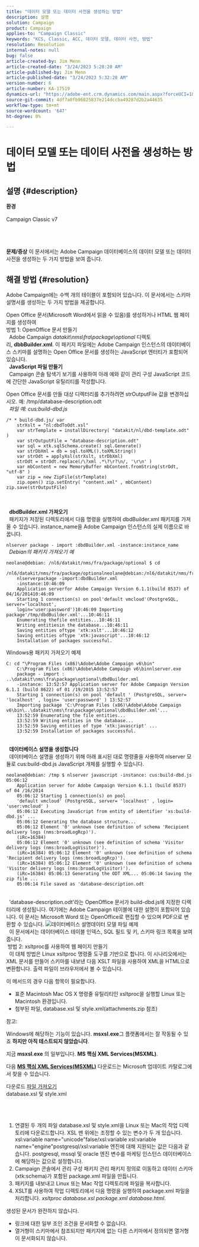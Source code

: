 ```yaml
---
title: "데이터 모델 또는 데이터 사전을 생성하는 방법"
description: 설명
solution: Campaign
product: Campaign
applies-to: "Campaign Classic"
keywords: "KCS, Classic, ACC, 데이터 모델, 데이터 사전, 방법"
resolution: Resolution
internal-notes: null
bug: false
article-created-by: Jim Menn
article-created-date: "3/24/2023 5:28:20 AM"
article-published-by: Jim Menn
article-published-date: "3/24/2023 5:32:28 AM"
version-number: 6
article-number: KA-17519
dynamics-url: "https://adobe-ent.crm.dynamics.com/main.aspx?forceUCI=1&pagetype=entityrecord&etn=knowledgearticle&id=a5180eab-04ca-ed11-b597-6045bd006295"
source-git-commit: 4df7a0fb96825837e214dccba49287d2b2a44635
workflow-type: tm+mt
source-wordcount: '647'
ht-degree: 0%

---
```


# 데이터 모델 또는 데이터 사전을 생성하는 방법

## 설명 {#description}

<b>환경</b><br><br>Campaign Classic v7<br><br> <br><br><br><b>문제/증상</b>
이 문서에서는 Adobe Campaign 데이터베이스의 데이터 모델 또는 데이터 사전을 생성하는 두 가지 방법을 보여 줍니다.


## 해결 방법 {#resolution}


Adobe Campaign에는 수백 개의 테이블이 포함되어 있습니다. 이 문서에서는 스키마 설명서를 생성하는 두 가지 방법을 제공합니다.

Open Office 문서(Microsoft Word에서 읽을 수 있음)를 생성하거나 HTML 웹 페이지를 생성하여
<br>방법 1: OpenOffice 문서 만들기<br> 
Adobe Campaign *datakit\nms\fra\package\optional* 디렉토리, <b>dbbBuilder.xml</b>. 이 패키지 파일에는 Adobe Campaign 인스턴스의 데이터베이스 스키마를 설명하는 Open Office 문서를 생성하는 JavaScript 엔터티가 포함되어 있습니다.
<br> 
<b>JavaScript 파일 만들기</b>
<br> 
Campaign 콘솔 탐색기 보기를 사용하여 아래 예와 같이 관리 구성 JavaScript 코드에 간단한 JavaScript 유틸리티를 작성합니다.

Open Office 문서를 만들 대상 디렉터리를 추가하려면 strOutputFile 값을 변경하십시오. 예: /tmp/database-description.odt
<br> 
*파일 예: cus:build-dbd.js*


```
/* * build-dbd.js/ var 
    strXslt = "nl:dbdToOdt.xsl" 
    var strTemplate = installDirectory( "datakit/nl/dbd-template.odt" ) 
    var strOutputFile = "database-description.odt" 
    var sql = xtk.sqlSchema.create() sql.Generate() 
    var strDbXml = db = sql.toXML().toXMLString() 
    var strOdt = applyXsl(strXslt, strDbXml) 
    strOdt = strOdt.replace(/\?xml .*\?\r?\n/, '\r\n' ) 
    var mbContent = new MemoryBuffer mbContent.fromString(strOdt, "utf-8" ) 
    var zip = new ZipFile(strTemplate) 
    zip.open() zip.setEntry( "content.xml" , mbContent) zip.save(strOutputFile)
```

<br> <br> 
<b>dbdBuilder.xml 가져오기</b>
<br> 
패키지가 저장된 디렉토리에서 다음 명령을 실행하여 dbdBuilder.xml 패키지를 가져올 수 있습니다. instance_name을 Adobe Campaign 인스턴스의 실제 이름으로 바꿉니다.

`nlserver package - import :dbdBuilder.xml -instance:instance_name`
<br> 
*Debian의 패키지 가져오기 예*


```
neolane@debian: /nl6/datakit/nms/fra/package/optional $ cd 
    /nl6/datakit/nms/fra/package/optionalneolane@debian:/nl6/datakit/nms/fra/package/optional$ 
    nlserverpackage -import:dbdBuilder.xml 
    -instance:10:46:09 
    Application serverfor Adobe Campaign Version 6.1.1(build 8537) of 04/16/201410:46:09 
    Starting 1 connection(s) on pool'default vmcloud'(PostgreSQL, server='localhost', 
    login='user:password')10:46:09 Importing package'/tmp/dbdBuilder.xml'...10:46:11 
    Enumerating thefile entities...10:46:11 
    Writing entitiesin the database...10:46:11 
    Saving entities oftype 'xtk:xslt'...10:46:12 
    Saving entities oftype 'xtk:javascript'...10:46:12 
    Installation of packages successful.
```


Windows용 패키지 가져오기 예제


```
C: cd "\Program Files (x86)\Adobe\Adobe Campaign v6\bin" 
    C:\Program Files (x86)\Adobe\Adobe Campaign v6\binnlserver.exe 
    package - import : ..\datakit\nms\fra\package\optional\dbdBuilder.xml 
    -instance: 13:52:57 Application server for Adobe Campaign Version 6.1.1 (build 8622) of 01 /19/2015 13:52:57 
    Starting 1 connection(s) on pool 'default ' (PostgreSQL, server= 'localhost' , login= 'user:password' ) 13:52:57
    Importing package 'C:\Program Files (x86)\Adobe\Adobe Campaign v6\bin\..\datakit\nms\fra\package\optional\dbdBuilder.xml'... 
    13:52:59 Enumerating the file entities... 
    13:52:59 Writing entities in the database... 
    13:52:59 Saving entities of type 'xtk:javascript' ... 
    13:52:59 Installation of packages successful.
```

<br> 
<b>데이터베이스 설명을 생성합니다</b>
<br> 
데이터베이스 설명을 생성하기 위해 아래 표시된 대로 명령줄을 사용하여 nlserver 모듈로 cus:build-dbd.js JavaScript 개체를 실행할 수 있습니다.


```
neolane@debian: /tmp $ nlserver javascript -instance: cus:build-dbd.js 05:06:12 
    Application server for Adobe Campaign Version 6.1.1 (build 8537) of 04 /16/2014 
    05:06:12 Starting 1 connection(s) on pool 
    'default vmcloud' (PostgreSQL, server= 'localhost' , login= 'user:vmcloud' ) 
    05:06:12 Executing JavaScript from entity of identifier 'xs:build-dbd.js' ... 
    05:06:12 Generating the database structure... 
    05:06:12 Element '0' unknown (see definition of schema 'Recipient delivery logs (nms:broadLogRcp)'). 
    (iRc=16384) 
    05:06:12 Element '0' unknown (see definition of schema 'Visitor delivery logs (nms:broadLogVisitor)'). 
    (iRc=16384) 05:06:12 Element '0' unknown (see definition of schema 'Recipient delivery logs (nms:broadLogRcp)'). 
    (iRc=16384) 05:06:12 Element '0' unknown (see definition of schema 'Visitor delivery logs (nms:broadLogVisitor)'). 
    (iRc=16384) 05:06:13 Generating the ODT XML... 05:06:14 Saving the zip file ... 
    05:06:14 File saved as 'database-description.odt
```

<br> 
&#39;database-description.odt&#39;라는 OpenOffice 문서가 build-dbd.js에 지정한 디렉터리에 생성됩니다. 여기에는 Adobe Campaign 테이블에 대한 설명이 포함되어 있습니다. 이 문서는 Microsoft Word 또는 OpenOffice로 편집할 수 있으며 PDF으로 변환할 수 있습니다.
![데이터베이스 설명](https://helpx.adobe.com/content/dam/help/en/campaign/kb/generate-data-model/jcr%3acontent/main-pars/image/database-description.gif "데이터베이스 설명")데이터 모델 파일 예제<br> 
이 문서에서는 데이터베이스 테이블 인덱스, SQL 필드 및 키, 스키마 링크 목록을 보여 줍니다.
<br> 방법 2: xsltproc를 사용하여 웹 페이지 만들기<br> 
이 대체 방법은 Linux xsltproc 명령줄 도구를 기반으로 합니다. 이 시나리오에서는 XML 문서를 만들어 스키마를 내보낸 다음 XSLT 파일을 사용하여 XML을 HTML으로 변환합니다. 출력 파일이 브라우저에서 볼 수 있습니다.

이 메서드의 경우 다음 항목이 필요합니다.

- 표준 Macintosh Mac OS X 명령줄 유틸리티인 xsltproc을 실행할 Linux 또는 Macintosh 환경입니다.
- 첨부된 파일, database.xsl 및 style.xml(attachments.zip 참조)


참고:

Windows에 해당하는 기능이 있습니다. <b>msxsl.exe</b>그 플랫폼에서는 잘 작동될 수 있죠 <b>하지만 아직 테스트되지 않았습니다</b>.

지금 <b>msxsl.exe</b> 의 일부입니다. <b>MS 핵심 XML Services(MSXML)</b>.

다음 [<b>MS 핵심 XML Services(MSXML)</b>](https://www.catalog.update.microsoft.com/Search.aspx?q=Microsoft%20Core%20XML%20Services%20%28MSXML%29%204.0) 다운로드는 Microsoft 업데이트 카탈로그에서 찾을 수 있습니다.



다운로드
[파일 가져오기](https://helpx.adobe.com/content/dam/help/en/campaign/kb/generate-data-model/jcr:content/main-pars/download_123504941/attachments.zip "attachments.zip") <br>database.xsl 및 style.xml<br> <br> <br> 
1. 연결된 두 개의 파일 database.xsl 및 style.xml을 Linux 또는 Mac의 작업 디렉토리에 다운로드합니다. XSL 맨 위에는 조정할 수 있는 변수가 두 개 있습니다. xsl:variable name=&quot;unicode&quot;false/xsl:variable xsl:variable name=&quot;engine&quot;postgresql/xsl:variable 엔진에 대해 지원되는 값은 다음과 같습니다. postgresql, mssql 및 oracle 엔진 변수를 마케팅 인스턴스 데이터베이스에 해당하는 값으로 설정합니다.
2. Campaign 콘솔에서 관리 구성 패키지 관리 패키지 정의로 이동하고 데이터 스키마(xtk:schema)가 포함된 package.xml 파일을 만듭니다.
3. 패키지를 내보내고 Linux 또는 Mac 작업 디렉토리에 파일을 복사합니다.
4. XSLT를 사용하여 작업 디렉토리에서 다음 명령을 실행하여 package.xml 파일을 처리합니다. *xsltproc database.xsl package.xml database.html*.


생성된 문서가 완전하지 않습니다.

- 링크에 대한 일부 조인 조건을 문서화할 수 없습니다.
- 열거형이 스키마에서 참조되지만 패키지에 없는 다른 스키마에서 정의되면 열거형이 문서화되지 않습니다.

